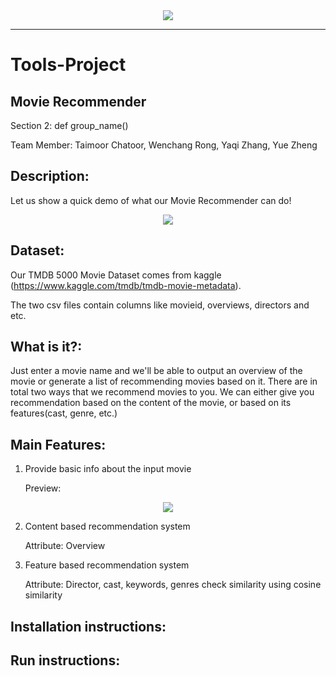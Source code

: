 <div align="center">
  <img src="https://pbs.twimg.com/media/DtYt8ywWwAA4xk0.jpg"><br>
</div>

-----------------
# Tools-Project

## Movie Recommender
Section 2: def group_name()

Team Member: Taimoor Chatoor, Wenchang Rong, Yaqi Zhang, Yue Zheng

## Description:
Let us show a quick demo of what our Movie Recommender can do!
<div align="center">
  <img src="https://media.giphy.com/media/24FIiakadcnXfy3GR6/giphy.gif"><br>
</div>

	
## Dataset:
Our TMDB 5000 Movie Dataset comes from kaggle (https://www.kaggle.com/tmdb/tmdb-movie-metadata). 

The two csv files contain columns like movieid, overviews, directors and etc.

## What is it?:
Just enter a movie name and we'll be able to output an overview of the movie or generate a list of recommending movies based on it. There are in total two ways that we recommend movies to you. We can either give you recommendation based on the content of the movie, or based on its features(cast, genre, etc.)

## Main Features:
1. Provide basic info about the input movie

	Preview:
	
<div align="center">
  <img src="https://i.ibb.co/bBZmT5B/overview.jpg"><br>
</div>

2. Content based recommendation system

	Attribute: Overview
	
3. Feature based recommendation system

	Attribute: Director, cast, keywords, genres
	check similarity using cosine similarity

## Installation instructions:


## Run instructions:


